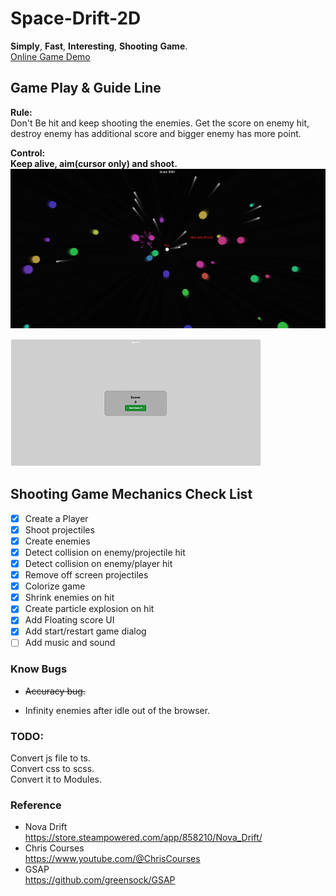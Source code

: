 # Space-Drift-2D

**Simply**, **Fast**, **Interesting**, **Shooting** **Game**.  
[Online Game Demo](https://d50000.github.io/Space-Drift-2D/)

## Game Play & Guide Line

**Rule:**  
Don't Be hit and keep shooting the enemies.
Get the score on enemy hit, destroy enemy has additional score and bigger enemy has more point.

**Control:**  
**Keep alive, aim(cursor only) and shoot.**
![](https://github.com/D50000/Space-Drift-2D/blob/main/assets/gameplay.jpg)

![](https://github.com/D50000/Space-Drift-2D/blob/main/assets/demo.gif)

## Shooting Game Mechanics Check List

- [x] Create a Player
- [x] Shoot projectiles
- [x] Create enemies
- [x] Detect collision on enemy/projectile hit
- [x] Detect collision on enemy/player hit
- [x] Remove off screen projectiles
- [x] Colorize game
- [x] Shrink enemies on hit
- [x] Create particle explosion on hit
- [x] Add Floating score UI
- [x] Add start/restart game dialog
- [ ] Add music and sound

### Know Bugs

- ~~Accuracy bug.~~

- Infinity enemies after idle out of the browser.

### TODO:

Convert js file to ts.  
Convert css to scss.  
Convert it to Modules.

### Reference

- Nova Drift  
  https://store.steampowered.com/app/858210/Nova_Drift/
- Chris Courses  
  https://www.youtube.com/@ChrisCourses
- GSAP  
  https://github.com/greensock/GSAP
